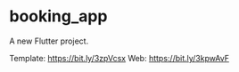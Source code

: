 # booking_app

A new Flutter project.


Template: https://bit.ly/3zpVcsx
Web: https://bit.ly/3kpwAvF

